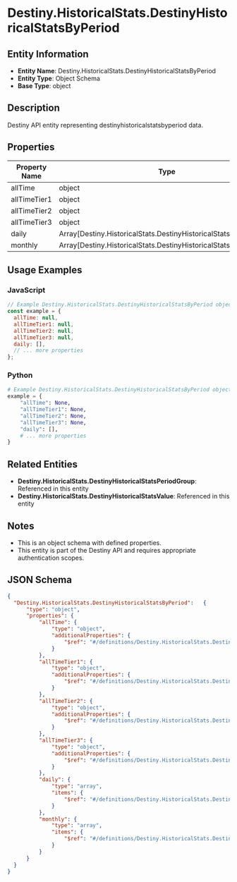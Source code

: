 # Destiny.HistoricalStats.DestinyHistoricalStatsByPeriod

## Entity Information
- **Entity Name**: Destiny.HistoricalStats.DestinyHistoricalStatsByPeriod
- **Entity Type**: Object Schema
- **Base Type**: object

## Description
Destiny API entity representing destinyhistoricalstatsbyperiod data.

## Properties

| Property Name | Type | Description | Required |
|---------------|------|-------------|----------|
| allTime | object |  | No |
| allTimeTier1 | object |  | No |
| allTimeTier2 | object |  | No |
| allTimeTier3 | object |  | No |
| daily | Array[Destiny.HistoricalStats.DestinyHistoricalStatsPeriodGroup] |  | No |
| monthly | Array[Destiny.HistoricalStats.DestinyHistoricalStatsPeriodGroup] |  | No |

## Usage Examples

### JavaScript
```javascript
// Example Destiny.HistoricalStats.DestinyHistoricalStatsByPeriod object
const example = {
  allTime: null,
  allTimeTier1: null,
  allTimeTier2: null,
  allTimeTier3: null,
  daily: [],
  // ... more properties
};
```

### Python
```python
# Example Destiny.HistoricalStats.DestinyHistoricalStatsByPeriod object
example = {
    "allTime": None,
    "allTimeTier1": None,
    "allTimeTier2": None,
    "allTimeTier3": None,
    "daily": [],
    # ... more properties
}
```

## Related Entities
- **Destiny.HistoricalStats.DestinyHistoricalStatsPeriodGroup**: Referenced in this entity
- **Destiny.HistoricalStats.DestinyHistoricalStatsValue**: Referenced in this entity

## Notes
- This is an object schema with defined properties.
- This entity is part of the Destiny API and requires appropriate authentication scopes.

## JSON Schema
```json
{
  "Destiny.HistoricalStats.DestinyHistoricalStatsByPeriod":   {
      "type": "object",
      "properties": {
          "allTime": {
              "type": "object",
              "additionalProperties": {
                  "$ref": "#/definitions/Destiny.HistoricalStats.DestinyHistoricalStatsValue"
              }
          },
          "allTimeTier1": {
              "type": "object",
              "additionalProperties": {
                  "$ref": "#/definitions/Destiny.HistoricalStats.DestinyHistoricalStatsValue"
              }
          },
          "allTimeTier2": {
              "type": "object",
              "additionalProperties": {
                  "$ref": "#/definitions/Destiny.HistoricalStats.DestinyHistoricalStatsValue"
              }
          },
          "allTimeTier3": {
              "type": "object",
              "additionalProperties": {
                  "$ref": "#/definitions/Destiny.HistoricalStats.DestinyHistoricalStatsValue"
              }
          },
          "daily": {
              "type": "array",
              "items": {
                  "$ref": "#/definitions/Destiny.HistoricalStats.DestinyHistoricalStatsPeriodGroup"
              }
          },
          "monthly": {
              "type": "array",
              "items": {
                  "$ref": "#/definitions/Destiny.HistoricalStats.DestinyHistoricalStatsPeriodGroup"
              }
          }
      }
  }
}
```
